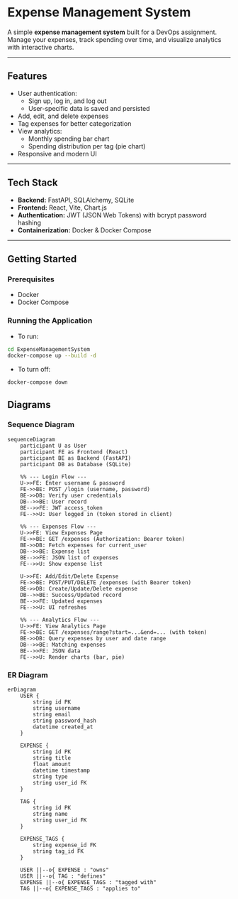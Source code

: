 # Expense Management System

A simple **expense management system** built for a DevOps assignment.  
Manage your expenses, track spending over time, and visualize analytics with interactive charts.

---

## Features

- User authentication:
  - Sign up, log in, and log out
  - User-specific data is saved and persisted
- Add, edit, and delete expenses
- Tag expenses for better categorization
- View analytics:
  - Monthly spending bar chart
  - Spending distribution per tag (pie chart)
- Responsive and modern UI

---

## Tech Stack

- **Backend:** FastAPI, SQLAlchemy, SQLite  
- **Frontend:** React, Vite, Chart.js  
- **Authentication:** JWT (JSON Web Tokens) with bcrypt password hashing  
- **Containerization:** Docker & Docker Compose  

---

## Getting Started

### Prerequisites

- Docker
- Docker Compose

### Running the Application
- To run:
```bash
cd ExpenseManagementSystem
docker-compose up --build -d
```
- To turn off:

```bash
docker-compose down
```

## Diagrams

### Sequence Diagram
```mermaid
sequenceDiagram
    participant U as User
    participant FE as Frontend (React)
    participant BE as Backend (FastAPI)
    participant DB as Database (SQLite)

    %% --- Login Flow ---
    U->>FE: Enter username & password
    FE->>BE: POST /login (username, password)
    BE->>DB: Verify user credentials
    DB-->>BE: User record
    BE-->>FE: JWT access_token
    FE-->>U: User logged in (token stored in client)

    %% --- Expenses Flow ---
    U->>FE: View Expenses Page
    FE->>BE: GET /expenses (Authorization: Bearer token)
    BE->>DB: Fetch expenses for current_user
    DB-->>BE: Expense list
    BE-->>FE: JSON list of expenses
    FE-->>U: Show expense list

    U->>FE: Add/Edit/Delete Expense
    FE->>BE: POST/PUT/DELETE /expenses (with Bearer token)
    BE->>DB: Create/Update/Delete expense
    DB-->>BE: Success/Updated record
    BE-->>FE: Updated expenses
    FE-->>U: UI refreshes

    %% --- Analytics Flow ---
    U->>FE: View Analytics Page
    FE->>BE: GET /expenses/range?start=...&end=... (with token)
    BE->>DB: Query expenses by user and date range
    DB-->>BE: Matching expenses
    BE-->>FE: JSON data
    FE-->>U: Render charts (bar, pie)
```

### ER Diagram

```mermaid
erDiagram
    USER {
        string id PK
        string username
        string email
        string password_hash
        datetime created_at
    }

    EXPENSE {
        string id PK
        string title
        float amount
        datetime timestamp
        string type
        string user_id FK
    }

    TAG {
        string id PK
        string name
        string user_id FK
    }

    EXPENSE_TAGS {
        string expense_id FK
        string tag_id FK
    }

    USER ||--o{ EXPENSE : "owns"
    USER ||--o{ TAG : "defines"
    EXPENSE ||--o{ EXPENSE_TAGS : "tagged with"
    TAG ||--o{ EXPENSE_TAGS : "applies to"
```